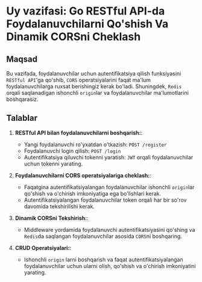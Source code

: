# Uy vazifasi: Go RESTful API-da Foydalanuvchilarni Qo'shish Va Dinamik CORSni Cheklash

## Maqsad
Bu vazifada, foydalanuvchilar uchun autentifikatsiya qilish funksiyasini `RESTful API`'ga qo'shib, `CORS` operatsiyalarini faqat ma'lum foydalanuvchilarga ruxsat berishingiz kerak bo'ladi. Shuningdek, `Redis` orqali saqlanadigan ishonchli `origin`lar va foydalanuvchilar ma'lumotlarini boshqarasiz.

## Talablar
1. **RESTful API bilan foydalanuvchilarni boshqarish:**:
    - Yangi foydalanuvchi ro'yxatdan o'tkazish: `POST /register`
    - Foydalanuvchi login qilish: `POST /login`
    - Autentifikatsiya qiluvchi tokenni yaratish: `JWT` orqali foydalanuvchilar uchun tokenni yarating.

2. **Foydalanuvchilarni CORS operatsiyalariga cheklash:**:
    - Faqatgina autentifikatsiyalangan foydalanuvchilar ishonchli `origin`lar qo'shish va o'chirish imkoniyatiga ega bo'lishlari kerak.
    - Autentifikatsiyalangan foydalanuvchilar token orqali har bir so'rov davomida tekshirilishi kerak.
    
3. **Dinamik CORSni Tekshirish:**:
    - Middleware yordamida foydalanuvchi autentifikatsiyasini qo'shing va `Redis`da saqlangan foydalanuvchilar asosida `CORS`ni boshqaring.    

4. **CRUD Operatsiyalari:**:
    - Ishonchli `origin` larni boshqarish va faqat autentifikatsiyalangan foydalanuvchilar uchun ularni olish, qo'shish va o'chirish imkoniyatini yarating.   
 